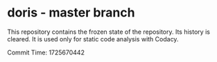 # doris - master branch

This repository contains the frozen state of the repository.
Its history is cleared. It is used only for static code
analysis with Codacy.

Commit Time: 1725670442